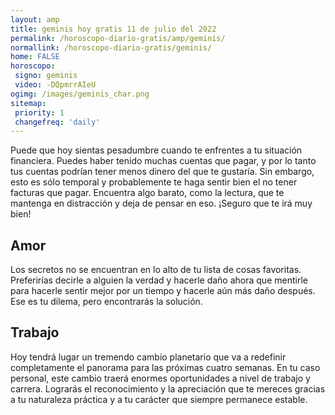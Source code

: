```yaml
---
layout: amp
title: geminis hoy gratis 11 de julio del 2022 
permalink: /horoscopo-diario-gratis/amp/geminis/
normallink: /horoscopo-diario-gratis/geminis/
home: FALSE
horoscopo:
 signo: geminis
 video: -DQpmrrAIeU
ogimg: /images/geminis_char.png
sitemap:
 priority: 1
 changefreq: 'daily'
---
```



Puede que hoy sientas pesadumbre cuando te enfrentes a tu situación financiera. Puedes haber tenido muchas cuentas que pagar, y por lo tanto tus cuentas podrían tener menos dinero del que te gustaría. Sin embargo, esto es sólo temporal y probablemente te haga sentir bien el no tener facturas que pagar. Encuentra algo barato, como la lectura, que te mantenga en distracción y deja de pensar en eso. ¡Seguro que te irá muy bien!

## Amor

Los secretos no se encuentran en lo alto de tu lista de cosas favoritas. Preferirías decirle a alguien la verdad y hacerle daño ahora que mentirle para hacerle sentir mejor por un tiempo y hacerle aún más daño después. Ese es tu dilema, pero encontrarás la solución.

## Trabajo

Hoy tendrá lugar un tremendo cambio planetario que va a redefinir completamente el panorama para las próximas cuatro semanas. En tu caso personal, este cambio traerá enormes oportunidades a nivel de trabajo y carrera. Lograrás el reconocimiento y la apreciación que te mereces gracias a tu naturaleza práctica y a tu carácter que siempre permanece estable.